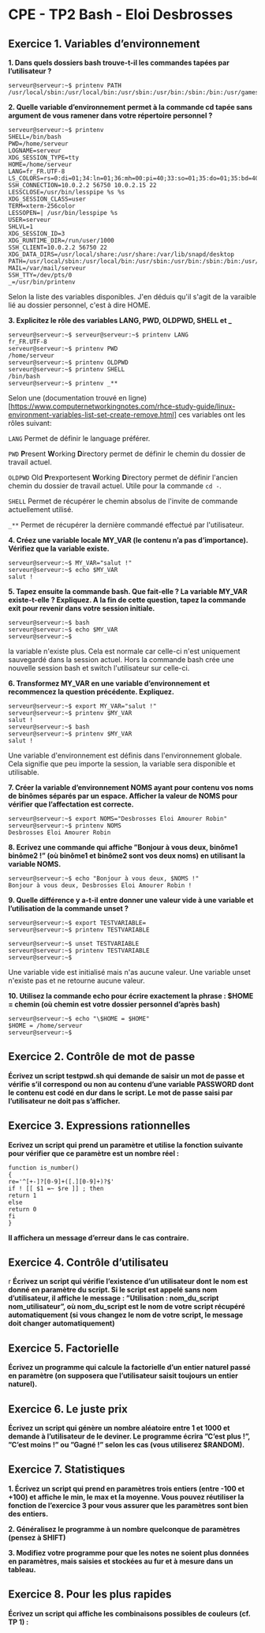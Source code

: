 # CPE - TP2 Bash - Eloi Desbrosses

## Exercice 1. Variables d’environnement

**1. Dans quels dossiers bash trouve-t-il les commandes tapées par l’utilisateur ?**

```
serveur@serveur:~$ printenv PATH
/usr/local/sbin:/usr/local/bin:/usr/sbin:/usr/bin:/sbin:/bin:/usr/games:/usr/local/games:/snap/bin
```

**2. Quelle variable d’environnement permet à la commande cd tapée sans argument de vous ramener dans
votre répertoire personnel ?**

```
serveur@serveur:~$ printenv
SHELL=/bin/bash
PWD=/home/serveur
LOGNAME=serveur
XDG_SESSION_TYPE=tty
HOME=/home/serveur
LANG=fr_FR.UTF-8
LS_COLORS=rs=0:di=01;34:ln=01;36:mh=00:pi=40;33:so=01;35:do=01;35:bd=40;33;01:cd=40;33;01:or=40;31;01:mi=00:su=37;41:sg=30;43:ca=30;41:tw=30;42:ow=34;42:st=37;44:ex=01;32:*.tar=01;31:*.tgz=01;31:*.arc=01;31:*.arj=01;31:*.taz=01;31:*.lha=01;31:*.lz4=01;31:*.lzh=01;31:*.lzma=01;31:*.tlz=01;31:*.txz=01;31:*.tzo=01;31:*.t7z=01;31:*.zip=01;31:*.z=01;31:*.dz=01;31:*.gz=01;31:*.lrz=01;31:*.lz=01;31:*.lzo=01;31:*.xz=01;31:*.zst=01;31:*.tzst=01;31:*.bz2=01;31:*.bz=01;31:*.tbz=01;31:*.tbz2=01;31:*.tz=01;31:*.deb=01;31:*.rpm=01;31:*.jar=01;31:*.war=01;31:*.ear=01;31:*.sar=01;31:*.rar=01;31:*.alz=01;31:*.ace=01;31:*.zoo=01;31:*.cpio=01;31:*.7z=01;31:*.rz=01;31:*.cab=01;31:*.wim=01;31:*.swm=01;31:*.dwm=01;31:*.esd=01;31:*.jpg=01;35:*.jpeg=01;35:*.mjpg=01;35:*.mjpeg=01;35:*.gif=01;35:*.bmp=01;35:*.pbm=01;35:*.pgm=01;35:*.ppm=01;35:*.tga=01;35:*.xbm=01;35:*.xpm=01;35:*.tif=01;35:*.tiff=01;35:*.png=01;35:*.svg=01;35:*.svgz=01;35:*.mng=01;35:*.pcx=01;35:*.mov=01;35:*.mpg=01;35:*.mpeg=01;35:*.m2v=01;35:*.mkv=01;35:*.webm=01;35:*.ogm=01;35:*.mp4=01;35:*.m4v=01;35:*.mp4v=01;35:*.vob=01;35:*.qt=01;35:*.nuv=01;35:*.wmv=01;35:*.asf=01;35:*.rm=01;35:*.rmvb=01;35:*.flc=01;35:*.avi=01;35:*.fli=01;35:*.flv=01;35:*.gl=01;35:*.dl=01;35:*.xcf=01;35:*.xwd=01;35:*.yuv=01;35:*.cgm=01;35:*.emf=01;35:*.ogv=01;35:*.ogx=01;35:*.aac=00;36:*.au=00;36:*.flac=00;36:*.m4a=00;36:*.mid=00;36:*.midi=00;36:*.mka=00;36:*.mp3=00;36:*.mpc=00;36:*.ogg=00;36:*.ra=00;36:*.wav=00;36:*.oga=00;36:*.opus=00;36:*.spx=00;36:*.xspf=00;36:
SSH_CONNECTION=10.0.2.2 56750 10.0.2.15 22
LESSCLOSE=/usr/bin/lesspipe %s %s
XDG_SESSION_CLASS=user
TERM=xterm-256color
LESSOPEN=| /usr/bin/lesspipe %s
USER=serveur
SHLVL=1
XDG_SESSION_ID=3
XDG_RUNTIME_DIR=/run/user/1000
SSH_CLIENT=10.0.2.2 56750 22
XDG_DATA_DIRS=/usr/local/share:/usr/share:/var/lib/snapd/desktop
PATH=/usr/local/sbin:/usr/local/bin:/usr/sbin:/usr/bin:/sbin:/bin:/usr/games:/usr/local/games:/snap/bin
MAIL=/var/mail/serveur
SSH_TTY=/dev/pts/0
_=/usr/bin/printenv
```

Selon la liste des variables disponibles. J'en déduis qu'il s'agit de la varaible lié au dossier personnel, c'est à dire HOME.

**3. Explicitez le rôle des variables LANG, PWD, OLDPWD, SHELL et _**

```
serveur@serveur:~$ serveur@serveur:~$ printenv LANG
fr_FR.UTF-8
serveur@serveur:~$ printenv PWD
/home/serveur
serveur@serveur:~$ printenv OLDPWD
serveur@serveur:~$ printenv SHELL
/bin/bash
serveur@serveur:~$ printenv _**
```

Selon une (documentation trouvé en ligne)[https://www.computernetworkingnotes.com/rhce-study-guide/linux-environment-variables-list-set-create-remove.html] ces variables ont les rôles suivant:

`LANG` Permet de définir le language préférer.

`PWD` **P**resent **W**orking **D**irectory permet de définir le chemin du dossier de travail actuel.

`OLDPWD` Old **P**rexportesent **W**orking **D**irectory permet de définir l'ancien chemin du dossier de travail actuel. Utile pour la commande `cd -`.

`SHELL` Permet de récupérer le chemin absolus de l'invite de commande actuellement utilisé.

`_**` Permet de récupérer la dernière commandé effectué par l'utilisateur.

**4. Créez une variable locale MY_VAR (le contenu n’a pas d’importance). Vérifiez que la variable existe.**

```
serveur@serveur:~$ MY_VAR="salut !"
serveur@serveur:~$ echo $MY_VAR
salut !
```

**5. Tapez ensuite la commande bash. Que fait-elle ? La variable MY_VAR existe-t-elle ? Expliquez. A la fin
de cette question, tapez la commande exit pour revenir dans votre session initiale.**

```
serveur@serveur:~$ bash
serveur@serveur:~$ echo $MY_VAR
serveur@serveur:~$ 
```

la variable n'existe plus. Cela est normale car celle-ci n'est uniquement sauvegardé dans la session actuel. Hors la commande bash crée une nouvelle session bash et switch l'utilisateur sur celle-ci.

**6. Transformez MY_VAR en une variable d’environnement et recommencez la question précédente. Expliquez.**

```
serveur@serveur:~$ export MY_VAR="salut !"
serveur@serveur:~$ printenv $MY_VAR
salut !
serveur@serveur:~$ bash
serveur@serveur:~$ printenv $MY_VAR
salut !
```

Une variable d'environnement est définis dans l'environnement globale. Cela signifie que peu importe la session, la variable sera disponible et utilisable.

**7. Créer la variable d’environnement NOMS ayant pour contenu vos noms de binômes séparés par un espace.
Afficher la valeur de NOMS pour vérifier que l’affectation est correcte.**

```
serveur@serveur:~$ export NOMS="Desbrosses Eloi Amourer Robin"
serveur@serveur:~$ printenv NOMS
Desbrosses Eloi Amourer Robin
```

**8. Ecrivez une commande qui affiche ”Bonjour à vous deux, binôme1 binôme2 !” (où binôme1 et binôme2
sont vos deux noms) en utilisant la variable NOMS.**

```
serveur@serveur:~$ echo "Bonjour à vous deux, $NOMS !"
Bonjour à vous deux, Desbrosses Eloi Amourer Robin !
```

**9. Quelle différence y a-t-il entre donner une valeur vide à une variable et l’utilisation de la commande unset ?**

```
serveur@serveur:~$ export TESTVARIABLE=
serveur@serveur:~$ printenv TESTVARIABLE

serveur@serveur:~$ unset TESTVARIABLE
serveur@serveur:~$ printenv TESTVARIABLE
serveur@serveur:~$
```

Une variable vide est initialisé mais n'as aucune valeur. Une variable unset n'existe pas et ne retourne aucune valeur.

**10. Utilisez la commande echo pour écrire exactement la phrase : $HOME = chemin (où chemin est votre
dossier personnel d’après bash)**

```
serveur@serveur:~$ echo "\$HOME = $HOME"
$HOME = /home/serveur
serveur@serveur:~$
```

## Exercice 2. Contrôle de mot de passe

**Écrivez un script testpwd.sh qui demande de saisir un mot de passe et vérifie s’il correspond ou non au
contenu d’une variable PASSWORD dont le contenu est codé en dur dans le script. Le mot de passe saisi par
l’utilisateur ne doit pas s’afficher.**

## Exercice 3. Expressions rationnelles

**Ecrivez un script qui prend un paramètre et utilise la fonction suivante pour vérifier que ce paramètre
est un nombre réel :**

```
function is_number()
{
re='^[+-]?[0-9]+([.][0-9]+)?$'
if ! [[ $1 =~ $re ]] ; then
return 1
else
return 0
fi
}
```
**Il affichera un message d’erreur dans le cas contraire.**

## Exercice 4. Contrôle d’utilisateu
r
**Écrivez un script qui vérifie l’existence d’un utilisateur dont le nom est donné en paramètre du script. Si le
script est appelé sans nom d’utilisateur, il affiche le message : ”Utilisation : nom_du_script nom_utilisateur”,
où nom_du_script est le nom de votre script récupéré automatiquement (si vous changez le nom de votre
script, le message doit changer automatiquement)**

## Exercice 5. Factorielle

**Écrivez un programme qui calcule la factorielle d’un entier naturel passé en paramètre (on supposera que
l’utilisateur saisit toujours un entier naturel).**

## Exercice 6. Le juste prix

**Écrivez un script qui génère un nombre aléatoire entre 1 et 1000 et demande à l’utilisateur de le deviner.
Le programme écrira ”C’est plus !”, ”C’est moins !” ou ”Gagné !” selon les cas (vous utiliserez $RANDOM).**

## Exercice 7. Statistiques

**1. Écrivez un script qui prend en paramètres trois entiers (entre -100 et +100) et affiche le min, le max
et la moyenne. Vous pouvez réutiliser la fonction de l’exercice 3 pour vous assurer que les paramètres
sont bien des entiers.**

**2. Généralisez le programme à un nombre quelconque de paramètres (pensez à SHIFT)**

**3. Modifiez votre programme pour que les notes ne soient plus données en paramètres, mais saisies et
stockées au fur et à mesure dans un tableau.**

## Exercice 8. Pour les plus rapides

**Écrivez un script qui affiche les combinaisons possibles de couleurs (cf. TP 1) :**
